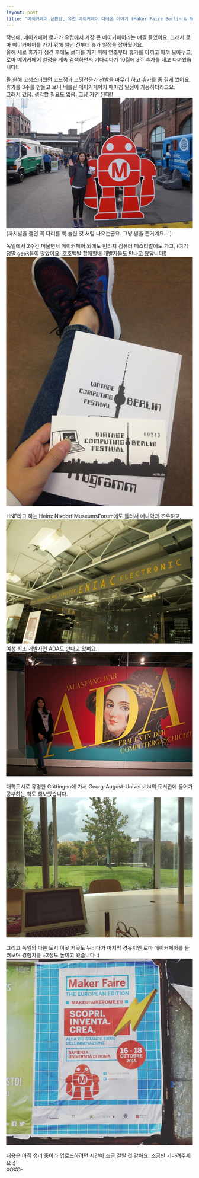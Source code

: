 ```yaml
---
layout: post
title: "메이커페어 끝판왕, 유럽 메이커페어 다녀온 이야기 (Maker Faire Berlin & Rome 2015)"
---
```


작년에, 메이커페어 로마가 유럽에서 가장 큰 메이커페어라는 얘길 들었어요. 그래서 로마 메이커페어를 가기 위해 일년 전부터 휴가 일정을 잡아뒀어요.   
올해 새로 휴가가 생긴 후에도 로마를 가기 위해 연초부터 휴가를 아끼고 아껴 모아두고, 로마 메이커페어 일정을 계속 검색하면서 기다리다가 10월에 3주 휴가를 내고 다녀왔습니다!!    
  
올 한해 고생스러웠던 코드잼과 코딩전문가 선발을 마무리 하고 휴가를 좀 길게 썼어요.  
휴가를 3주를 만들고 보니 베를린 메이커페어가 때마침 일정이 가능하더라고요.  
그래서 갔음. 생각할 필요도 없음. 그냥 가면 된다!!   
<img class="alignnone size-full wp-image-58" src="https://raw.githubusercontent.com/midaeng/articles/gh-pages/images/blog/EU-MF2015-Berlin-1.jpg"/>   
(까치발을 들면 꼭 다리를 쭉 늘린 것 처럼 나오는군요. 그냥 발을 든거예요....)

독일에서 2주간 머물면서 메이커페어 외에도 빈티지 컴퓨터 페스티벌에도 가고, (여기 정말 geek들이 많았어요. 호호백발 할매할배 개발자들도 만나고 왔답니다!)  
<img class="alignnone size-full wp-image-58" src="https://raw.githubusercontent.com/midaeng/articles/gh-pages/images/blog/EU-BCFB-2015.jpg"/>  

HNF라고 하는 Heinz Nixdorf MuseumsForum에도 들러서 애니악과 조우하고,  
<img class="alignnone size-full wp-image-58" src="https://raw.githubusercontent.com/midaeng/articles/gh-pages/images/blog/EU-HNF-2.jpg"/>  
여성 최초 개발자인 ADA도 만나고 왔쪄요.  
<img class="alignnone size-full wp-image-58" src="https://raw.githubusercontent.com/midaeng/articles/gh-pages/images/blog/EU-HNF-3.jpg"/>  

대학도시로 유명한 Göttingen에 가서 Georg-August-Universität의 도서관에 들어가 공부하는 척도 해보았습니다.  
<img class="alignnone size-full wp-image-58" src="https://raw.githubusercontent.com/midaeng/articles/gh-pages/images/blog/EU-Guettingen.jpg"/>  

그리고 독일의 다른 도시 이곳 저곳도 누비다가 마지막 경유지인 로마 메이커페어를 둘러보며 경험치를 +2정도 높이고 왔습니다 :)  
<img class="alignnone size-full wp-image-58" src="https://raw.githubusercontent.com/midaeng/articles/gh-pages/images/blog/EU-MF2015-Rome-1.jpg"/>  


내용은 아직 정리 중이라 업로드하려면 시간이 조금 걸릴 것 같아요. 조금만 기다려주세요 :)   
XOXO-   


